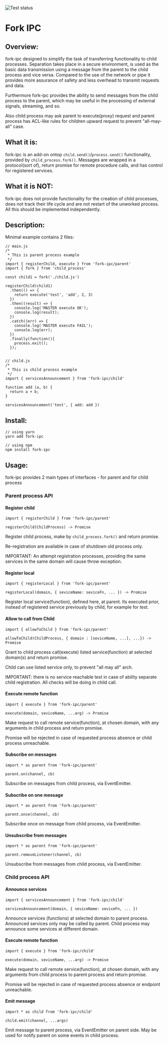 ![Test status](https://github.com/Meettya/fork-ipc/actions/workflows/tests.yml/badge.svg?branch=master)

# Fork IPC

## Overview:

fork-ipc designed to simplify the task of transferring functionality to child processes. Separation takes place in a secure environment, is used as the basic data transmission using a message from the parent to the child process and vice versa. Compared to the use of the network or pipe it provides more assurance of safety and less overhead to transmit requests and data.

Furthermore fork-ipc provides the ability to send messages from the child process to the parent, which may be useful in the processing of external signals, streaming, and so.

Also child process may ask parent to execute(proxy) request and parent process has ACL-like rules for children upward request to prevent "all-may-all" case.

## What it is:

fork-ipc is an add-on ontop `child.send()`/`process.send()` functionality, provided by `child_process.fork()`. Messages are wrapped in a protocol(sort of), return promise for remote procedure calls, and has control for registered services.

## What it is NOT:

fork-ipc does not provide functionality for the creation of child processes, does not track their life cycle and are not restart of the unworked process.
All this should be implemented independently.

## Description:

Minimal example contains 2 files:

    // main.js
    /*
     * This is parent process example
     */
    import { registerChild, execute } from 'fork-ipc/parent'
    import { fork } from 'child_process'

    const child1 = fork('./child.js')

    registerChild(child1)
      .then(() => {
        return execute('test', 'add', 2, 3)
      })
      .then((result) => {
        console.log('MASTER execute OK');
        console.log(result);
      })
      .catch((err) => {
        console.log('MASTER execute FAIL');
        console.log(err);
      })
      .finally(function(){
        process.exit();
      });


    // child.js
    /*
     * This is child process example
     */
    import { servicesAnnouncement } from 'fork-ipc/child'

    function add (a, b) {
      return a + b;
    }

    servicesAnnouncement('test', { add: add })

## Install:

    // using yarn
    yarn add fork-ipc

    // using npm
    npm install fork-ipc

## Usage:

fork-ipc provides 2 main types of interfaces - for parent and for child process

### Parent process API

#### Register child

    import { registerChild } from 'fork-ipc/parent'

    registerChild(ChildProcess) -> Promise

Register child process, make by `child_process.fork()` and return promise.

Re-registration are available in case of shutdown old process only.

IMPORTANT: An attempt registration processes, providing the same services in the same domain will cause throw exception.

#### Register local

    import { registerLocal } from 'fork-ipc/parent'

    registerLocal(domain, { seviceName: seviceFn, ... }) -> Promise

Register local service(function), defined here, at parent. Its executed prior, instead of registered service previously by child, for example for test.

#### Allow to call from Child

    import { allowToChild } from 'fork-ipc/parent'

    allowToChild(ChildProcess, { domain : [seviceName, ...], ...}) -> Promise

Grant to child process call(execute) listed service(function) at selected domain(s) and return promise.

Child can use listed service only, to prevent "all may all" arch.

IMPORTANT: there is no service reachable test in case of ability separate child registration. All checks will be doing in child call.

#### Execute remote function

    import { execute } from 'fork-ipc/parent'

    execute(domain, seviceName, ...arg) -> Promise

Make request to call remote service(function), at chosen domain, with any arguments in child process and return promise.

Promise will be rejected in case of requested process absence or child process unreachable.

#### Subscribe on messages

    import * as parent from 'fork-ipc/parent'

    parent.on(channel, cb)

Subscribe on messages from child process, via EventEmitter.

#### Subscribe on one message

    import * as parent from 'fork-ipc/parent'

    parent.once(channel, cb)

Subscribe once on message from child process, via EventEmitter.

#### Unsubscribe from messages

    import * as parent from 'fork-ipc/parent'

    parent.removeListener(channel, cb)

Unsubscribe from messages from child process, via EventEmitter.

### Child process API

#### Announce services

    import { servicesAnnouncement } from 'fork-ipc/child'

    servicesAnnouncement(domain, { seviceName: seviceFn, ... })

Announce services (functions) at selected domain to parent process. Announced services only may be called by parent. Child process may announce some services at different domain.

#### Execute remote function

    import { execute } from 'fork-ipc/child'

    execute(domain, seviceName, ...arg) -> Promise

Make request to call remote service(function), at chosen domain, with any arguments from child process to parent process and return promise.

Promise will be rejected in case of requested process absence or endpoint unreachable.

#### Emit message

    import * as child from 'fork-ipc/child'

    child.emit(channel, ...args)

Emit message to parent process, via EventEmitter on parent side. May be used for notify parent on some events in child process.
